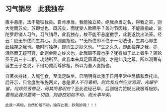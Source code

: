 ## 习气销尽　此我独存

撒手悬崖，法不能锢我矣。自肯承当，我能独立矣。绝我承当之名，得我之实，则大觉而苏矣。苏即觉也。既苏矣，而犹受人欺瞒乎？盖时节因缘，不能直指故，说陀罗尼销人习气。习气销尽，此我独存，故不能不悬崖撒手，此我遂跳出法笼。经云：应无所住而生其心。此则直指也。**无所住即不住于一切法也，生其心即生此独存之我也。能时时独存，即而生之妙义也。**生之久久，即此独存之我，亦泯然而无迹可窥，此则金刚之妙义也。此我顾不尊也乎？犹有加于此上者乎？转轮圣王具三十二相，功勋所至。此我本来具足圆满功勋，才是此我之尊。所以洞曹有诞生王子之说，不借功勋而尊佛祖，所以为吾人直指也。

自著衣持钵，入城乞食，至洗足趺坐，已明明将此我于日用平常中尽情和盘托出。后开示，只言度生布施两义，总是*要人不可著相，则此我自然空空洞洞，光耀宇宙，何烦劳苦修证，何其简易明白*？至此说经已毕，后则极力赞叹此我极尊极妙。*要知此我只要离一切相，则自然如如不动，而大事毕矣。*

```yang
此我一离相，自然如如不动，独存此我，妙哉妙哉！！！
```
